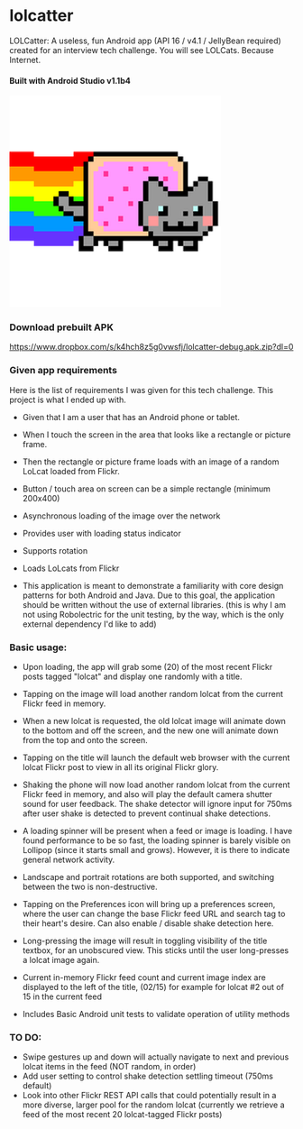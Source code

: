 # lolcatter
LOLCatter: A useless, fun Android app (API 16 / v4.1 / JellyBean required) created for an interview tech challenge.  You will see LOLCats.  Because Internet.

#### Built with Android Studio v1.1b4

![LauncherIcon](app/src/main/res/mipmap-xxhdpi/ic_launcher.png)

### Download prebuilt APK
https://www.dropbox.com/s/k4hch8z5g0vwsfj/lolcatter-debug.apk.zip?dl=0

### Given app requirements
Here is the list of requirements I was given for this tech challenge.  This project is what I ended up with.
* Given that I am a user that has an Android phone or tablet. 
* When I touch the screen in the area that looks like a rectangle or picture frame. 
* Then the rectangle or picture frame loads with an image of a random LoLcat loaded from Flickr.
 
* Button / touch area on screen can be a simple rectangle (minimum 200x400)
* Asynchronous loading of the image over the network
* Provides user with loading status indicator
* Supports rotation
* Loads LoLcats from Flickr
* This application is meant to demonstrate a familiarity with core design patterns for both Android and Java. Due to this goal, the application should be written without the use of external libraries. (this is why I am not using Robolectric for the unit testing, by the way, which is the only external dependency I'd like to add)


### Basic usage:
* Upon loading, the app will grab some (20) of the most recent Flickr posts tagged "lolcat" and display one randomly with a title.
 
* Tapping on the image will load another random lolcat from the current Flickr feed in memory.

* When a new lolcat is requested, the old lolcat image will animate down to the bottom and off the screen, and the new one will animate down from the top and onto the screen.

* Tapping on the title will launch the default web browser with the current lolcat Flickr post to view in all its original Flickr glory.

* Shaking the phone will now load another random lolcat from the current Flickr feed in memory, and also will play the default camera shutter sound for user feedback.  The shake detector will ignore input for 750ms after user shake is detected to prevent continual shake detections.

* A loading spinner will be present when a feed or image is loading.  I have found performance to be so fast, the loading spinner is barely visible on Lollipop (since it starts small and grows).  However, it is there to indicate general network activity.

* Landscape and portrait rotations are both supported, and switching between the two is non-destructive.

* Tapping on the Preferences icon will bring up a preferences screen, where the user can change the base Flickr feed URL and search tag to their heart's desire.  Can also enable / disable shake detection here.

* Long-pressing the image will result in toggling visibility of the title textbox, for an unobscured view.  This sticks until the user long-presses a lolcat image again.

* Current in-memory Flickr feed count and current image index are displayed to the left of the title, (02/15) for example for lolcat #2 out of 15 in the current feed

* Includes Basic Android unit tests to validate operation of utility methods


### TO DO:
* Swipe gestures up and down will actually navigate to next and previous lolcat items in the feed (NOT random, in order)
* Add user setting to control shake detection settling timeout (750ms default)
* Look into other Flickr REST API calls that could potentially result in a more diverse, larger pool for the random lolcat (currently we retrieve a feed of the most recent 20 lolcat-tagged Flickr posts)

